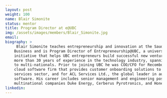 ```yaml
---
layout: post
weight: 100
name: Blair Simonite
status: mentor
title: Program Director at e@UBC
img: /assets/images/members/Blair_Simonite.jpg
email: 
biography: >
     Blair Simonite teaches entrepreneurship and innovation at the Sauder School of
    Business and is Program Director of Entrepreneurship@UBC, a university-wide
    initiative that helps UBC entrepreneurs build successful new ventures. Blair has
    more than 30 years of experience in the technology industry, spanning startups
    to multi-nationals. Prior to joining UBC he was COO/CFO for Recombo Inc., a
    cloud software firm that provides customer onboarding solutions to the financial
    services sector, and for ACL Services Ltd., the global leader in audit-analytics
    software. His career includes senior management and engineering positions with
    multinational companies Duke Energy, Cerberus Pyrotronics, and Honeywell.
linkedin: 
---
```

